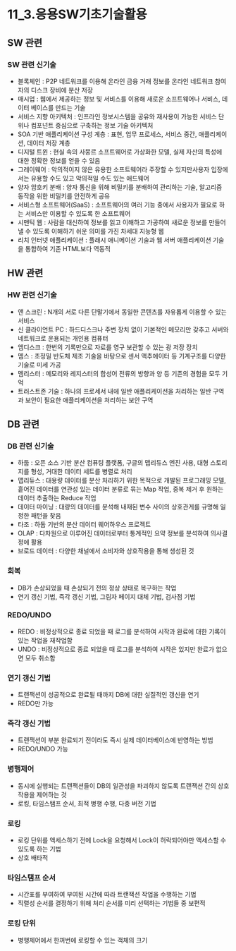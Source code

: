 # 11_3.응용SW기초기술활용

## SW 관련
### SW 관련 신기술
- 블록체인 : P2P 네트워크를 이용해 온라인 금융 거래 정보를 온라인 네트워크 참여자의 디스크 장비에 분산 저장
- 매시업 : 웹에서 제공하는 정보 및 서비스를 이용해 새로운 소프트웨어나 서비스, 데이터 베이스를 만드는 기술
- 서비스 지향 아키텍처 : 인프라인 정보시스템을 공유와 재사용이 가능한 서비스 단위나 컴포넌트 중심으로 구축하는 정보 기술 아키텍처
- SOA 기반 애플리케이션 구성 계층 : 표현, 업무 프로세스, 서비스 중간, 애플리케이션, 데이터 저장 계층
- 디지털 트윈 : 현실 속의 사뭉르 소프트웨어로 가상화한 모델, 실제 자산의 특성에 대한 정확한 정보를 얻을 수 있음
- 그레이웨어 : 악의적이지 않은 유용한 소프트웨어라 주장할 수 있지만사용자 입장에서는 유용할 수도 있고 악의적일 수도 있는 애드웨어
- 양자 암호키 분배 : 양자 통신을 위해 비밀키를 분배하여 관리하는 기술, 알고리즘 동작을 위한 비밀키를 안전하게 공유
- 서비스형 소프트웨어(SaaS) : 소프트웨어의 여러 기능 중에서 사용자가 필요로 하는 서비스만 이용할 수 있도록 한 소프트웨어
- 시맨틱 웹 : 사람을 대신하여 정보를 읽고 이해하고 가공하여 새로운 정보를 만들어 낼 수 있도록 이해하기 쉬운 의미를 가진 차세대 지능형 웹
- 리치 인터넷 애플리케이션 : 플래시 애니메이션 기술과 웹 서버 애플리케이션 기술을 통합하여 기존 HTML보다 역동적

## HW 관련
### HW 관련 신기술
- 앤 스크린 : N개의 서로 다른 단말기에서 동일한 콘텐츠를 자유롭게 이용할 수 있는 서비스
- 신 클라이언트 PC : 하드디스크나 주변 장치 없이 기본적인 메모리만 갖추고 서버와 네트워크로 운용되는 개인용 컴퓨터
- 엠디스크 : 한번의 기록만으로 자료를 영구 보관할 수 있는 광 저장 장치
- 멤스 : 초정밀 반도체 제조 기술을 바탕으로 센서 액추에이터 등 기계구조를 다양한 기술로 미세 가공
- 멤리스터 : 메모리와 레지스터의 합성어 전류의 방향과 양 등 기존의 경험을 모두 기억
- 트러스트존 기술 : 하나의 프로세서 내에 일반 애플리케이션을 처리하는 일반 구역과 보안이 필요한 애플리케이션을 처리하는 보안 구역

## DB 관련
### DB 관련 신기술
- 하둡 : 오픈 소스 기반 분산 컴퓨팅 플랫폼, 구글의 맵리듀스 엔진 사용, 대형 스토리지를 형성, 거대한 데이터 세트를 병렬로 처리
- 맵리듀스 : 대용량 데이터를 분산 처리하기 위한 목적으로 개발된 프로그래밍 모델, 흩어진 데이터를 연관성 있는 데이터 분류로 묶는 Map 작업, 중복 제거 후 원하는 데이터 추출하는 Reduce 작업
- 데이터 마이닝 : 대량의 데이터를 분석해 내재된 변수 사이의 상호관게를 규명해 일정한 패턴을 찾음
- 타조 : 하둡 기반의 분산 데이터 웨어하우스 프로젝트
- OLAP : 다차원으로 이루어진 데이터로부터 통계적인 요약 정보를 분석하여 의사결정에 활용
- 브로드 데이터 : 다양한 채널에서 소비자와 상호작용을 통해 생성된 것

### 회복
- DB가 손상되었을 때 손상되기 전의 정상 상태로 복구하는 작업
- 연기 갱신 기법, 즉각 갱신 기법, 그림자 페이지 대체 기법, 검사점 기법

### REDO/UNDO
- REDO : 비정상적으로 종료 되었을 때 로그를 분석하여 시작과 완료에 대한 기록이 있는 작업을 재작업함
- UNDO : 비정상적으로 종료 되었을 때 로그를 분석하여 시작은 있지만 완료가 없으면 모두 취소함


### 연기 갱신 기법 
- 트랜잭션이 성공적으로 완료될 때까지 DB에 대한 실질적인 갱신을 연기
- REDO만 가능

### 즉각 갱신 기법
- 트랜잭션이 부분 완료되기 전이라도 즉시 실제 데이터베이스에 반영하는 방법
- REDO/UNDO 가능

### 병행제어
- 동시에 실행되는 트랜잭션들이 DB의 일관성을 파괴하지 않도록 트랜잭션 간의 상호 작용을 제어하는 것
- 로킹, 타임스탬프 순서, 최적 병행 수행, 다중 버전 기법

### 로킹
- 로킹 단위를 액세스하기 전에 Lock을 요청해서 Lock이 허락되어야만 액세스할 수 있도록 하는 기법
- 상호 배타적

### 타임스탬프 순서
- 시간표를 부여하여 부여된 시간에 따라 트랜잭션 작업을 수행하는 기법
- 직렬성 순서를 결정하기 위해 처리 순서를 미리 선택하는 기법들 중 보편적

### 로킹 단위
- 병행제어에서 한꺼번에 로킹할 수 있는 객체의 크기